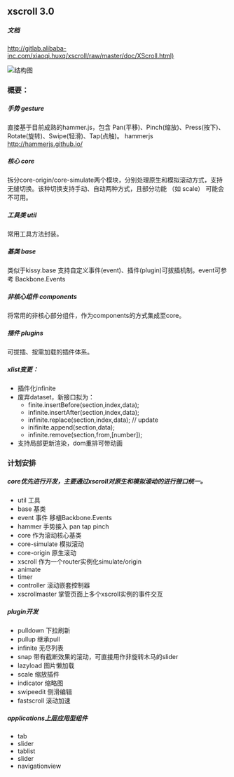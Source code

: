 
## xscroll 3.0 

##### 文档

<a href="http://gitlab.alibaba-inc.com/xiaoqi.huxq/xscroll/raw/master/doc/XScroll.html" target="_blank">
	http://gitlab.alibaba-inc.com/xiaoqi.huxq/xscroll/raw/master/doc/XScroll.html)
</a>


![结构图](http://gtms04.alicdn.com/tps/i4/TB13LoRGVXXXXXmXpXX7yy27VXX-1414-1128.png_600x600.jpg)


### 概要：

##### 手势 gesture

直接基于目前成熟的hammer.js，包含 Pan(平移)、Pinch(缩放)、Press(按下)、Rotate(旋转)、Swipe(轻滑)、Tap(点触)。
hammerjs http://hammerjs.github.io/

##### 核心 core

拆分core-origin/core-simulate两个模块，分别处理原生和模拟滚动方式，支持无缝切换。该种切换支持手动、自动两种方式，且部分功能 （如 scale） 可能会不可用。

##### 工具类 util

常用工具方法封装。

##### 基类 base 

类似于kissy.base 支持自定义事件(event)、插件(plugin)可拔插机制。event可参考
Backbone.Events

##### 非核心组件 components

将常用的非核心部分组件，作为components的方式集成至core。

##### 插件 plugins

可拔插、按需加载的插件体系。


##### xlist变更：

- 插件化infinite
- 废弃dataset，新接口拟为：
    - finite.insertBefore(section,index,data);
    - infinite.insertAfter(section,index,data);
    - infinite.replace(section,index,data);  // update
    - inifinite.append(section,data);
    - infinite.remove(section,from,[number]);
- 支持局部更新渲染，dom重排可带动画

### 计划安排

##### core优先进行开发，主要通过xscroll对原生和模拟滚动的进行接口统一。

- util 工具
- base 基类
- event 事件 移植Backbone.Events
- hammer 手势接入 pan tap pinch
- core 作为滚动核心基类
- core-simulate   模拟滚动
- core-origin 原生滚动
- xscroll 作为一个router实例化simulate/origin
- animate 
- timer
- controller 滚动嵌套控制器
- xscrollmaster 掌管页面上多个xscroll实例的事件交互

##### plugin开发

- pulldown  下拉刷新
- pullup  继承pull
- infinite 无尽列表
- snap 带有截断效果的滚动，可直接用作非旋转木马的slider
- lazyload 图片懒加载
- scale 缩放插件
- indicator 缩略图
- swipeedit 侧滑编辑
- fastscroll 滚动加速

##### applications上层应用型组件

- tab   
- slider
- tablist
- slider
- navigationview





